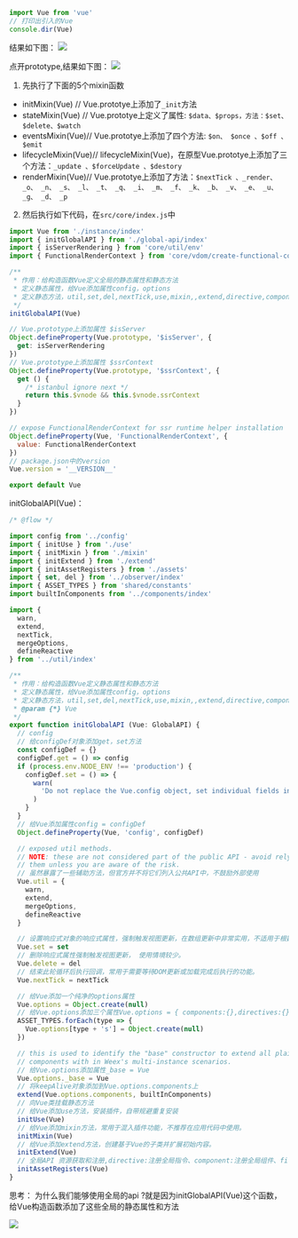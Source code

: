 ```javascript
import Vue from 'vue'
// 打印出引入的Vue
console.dir(Vue)
```
结果如下图：
![](./images/import-vue.png)

点开prototype,结果如下图：
![](./images/prototype.png)


1. 先执行了下面的5个mixin函数
- initMixin(Vue) // Vue.prototye上添加了`_init`方法
- stateMixin(Vue) // Vue.prototye上定义了属性: `$data、$props，方法：$set、$delete、$watch`
- eventsMixin(Vue)// Vue.prototye上添加了四个方法: `$on、 $once 、$off 、$emit`
- lifecycleMixin(Vue)// lifecycleMixin(Vue)，在原型Vue.prototye上添加了三个方法：`_update 、$forceUpdate 、$destory`
- renderMixin(Vue)// Vue.prototye上添加了方法：`$nextTick 、_render、 _o、 _n、 _s、 _l、 _t、 _q、 _i、 _m、 _f、 _k、 _b、 _v、 _e、 _u、 _g、 _d、 _p`


2. 然后执行如下代码，在`src/core/index.js`中

```javascript
import Vue from './instance/index'
import { initGlobalAPI } from './global-api/index'
import { isServerRendering } from 'core/util/env'
import { FunctionalRenderContext } from 'core/vdom/create-functional-component'

/**
 * 作用：给构造函数Vue定义全局的静态属性和静态方法
 * 定义静态属性，给Vue添加属性config，options
 * 定义静态方法，util,set,del,nextTick,use,mixin,,extend,directive,component,filter
 */
initGlobalAPI(Vue)

// Vue.prototype上添加属性 $isServer
Object.defineProperty(Vue.prototype, '$isServer', {
  get: isServerRendering
})
// Vue.prototype上添加属性 $ssrContext
Object.defineProperty(Vue.prototype, '$ssrContext', {
  get () {
    /* istanbul ignore next */
    return this.$vnode && this.$vnode.ssrContext
  }
})

// expose FunctionalRenderContext for ssr runtime helper installation
Object.defineProperty(Vue, 'FunctionalRenderContext', {
  value: FunctionalRenderContext
})
// package.json中的version
Vue.version = '__VERSION__'

export default Vue
```


initGlobalAPI(Vue)：
```javascript
/* @flow */

import config from '../config'
import { initUse } from './use'
import { initMixin } from './mixin'
import { initExtend } from './extend'
import { initAssetRegisters } from './assets'
import { set, del } from '../observer/index'
import { ASSET_TYPES } from 'shared/constants'
import builtInComponents from '../components/index'

import {
  warn,
  extend,
  nextTick,
  mergeOptions,
  defineReactive
} from '../util/index'

/**
 * 作用：给构造函数Vue定义静态属性和静态方法
 * 定义静态属性，给Vue添加属性config，options
 * 定义静态方法，util,set,del,nextTick,use,mixin,,extend,directive,component,filter
 * @param {*} Vue
 */
export function initGlobalAPI (Vue: GlobalAPI) {
  // config
  // 给configDef对象添加get，set方法
  const configDef = {}
  configDef.get = () => config
  if (process.env.NODE_ENV !== 'production') {
    configDef.set = () => {
      warn(
        'Do not replace the Vue.config object, set individual fields instead.'
      )
    }
  }
  // 给Vue添加属性config = configDef
  Object.defineProperty(Vue, 'config', configDef)

  // exposed util methods.
  // NOTE: these are not considered part of the public API - avoid relying on
  // them unless you are aware of the risk.
  // 虽然暴露了一些辅助方法，但官方并不将它们列入公共API中，不鼓励外部使用
  Vue.util = {
    warn,
    extend,
    mergeOptions,
    defineReactive
  }

  // 设置响应式对象的响应式属性，强制触发视图更新，在数组更新中非常实用，不适用于根数据属性
  Vue.set = set
  // 删除响应式属性强制触发视图更新， 使用情境较少。
  Vue.delete = del
  // 结束此轮循环后执行回调，常用于需要等待DOM更新或加载完成后执行的功能。
  Vue.nextTick = nextTick

  // 给Vue添加一个纯净的options属性
  Vue.options = Object.create(null)
  // 给Vue.options添加三个属性Vue.options = { components:{},directives:{},filters:{}}
  ASSET_TYPES.forEach(type => {
    Vue.options[type + 's'] = Object.create(null)
  })

  // this is used to identify the "base" constructor to extend all plain-object
  // components with in Weex's multi-instance scenarios.
  // 给Vue.options添加属性_base = Vue
  Vue.options._base = Vue
  // 将keepAlive对象添加到Vue.options.components上
  extend(Vue.options.components, builtInComponents)
  // 向Vue类挂载静态方法
  // 给Vue添加use方法，安装插件，自带规避重复安装
  initUse(Vue)
  // 给Vue添加mixin方法，常用于混入插件功能，不推荐在应用代码中使用。
  initMixin(Vue)
  // 给Vue添加extend方法，创建基于Vue的子类并扩展初始内容。
  initExtend(Vue)
  // 全局API 资源获取和注册,directive:注册全局指令、component:注册全局组件、filter:注册全局过滤器
  initAssetRegisters(Vue)
}
```

思考：
为什么我们能够使用全局的api ?就是因为initGlobalAPI(Vue)这个函数，给Vue构造函数添加了这些全局的静态属性和方法

![](./images/global-api.png)
